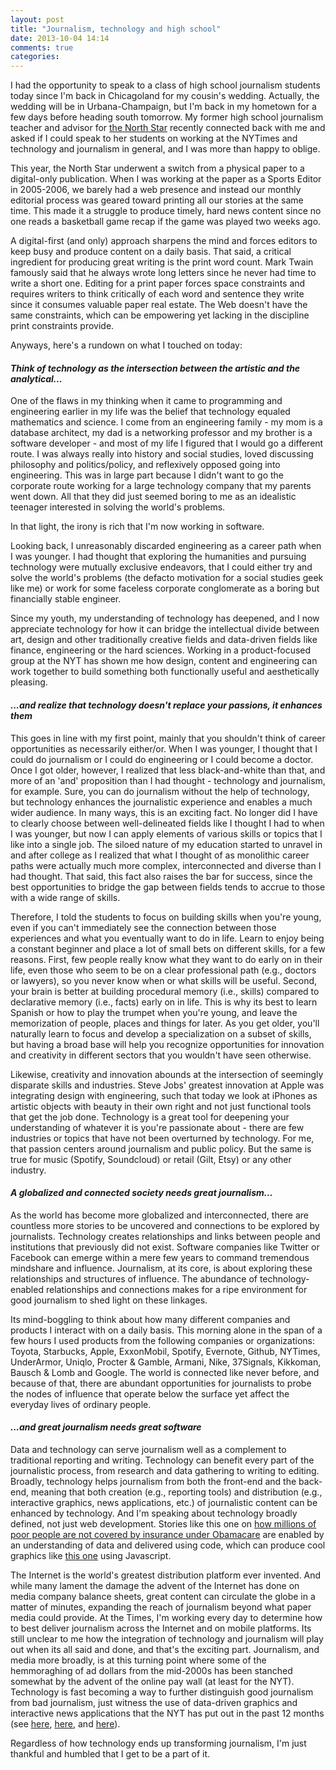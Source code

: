 ```yaml
---
layout: post
title: "Journalism, technology and high school"
date: 2013-10-04 14:14
comments: true
categories: 
---
```

I had the opportunity to speak to a class of high school journalism students today since I'm back in Chicagoland for my cousin's wedding. Actually, the wedding will be in Urbana-Champaign, but I'm back in my hometown for a few days before heading south tomorrow. My former high school journalism teacher and advisor for <a href="http://nnhsnorthstar.com/" target="_blank">the North Star</a> recently connected back with me and asked if I could speak to her students on working at the NYTimes and technology and journalism in general, and I was more than happy to oblige.

<!--more-->

This year, the North Star underwent a switch from a physical paper to a digital-only publication. When I was working at the paper as a Sports Editor in 2005-2006, we barely had a web presence and instead our monthly editorial process was geared toward printing all our stories at the same time. This made it a struggle to produce timely, hard news content since no one reads a basketball game recap if the game was played two weeks ago. 

A digital-first (and only) approach sharpens the mind and forces editors to keep busy and produce content on a daily basis. That said, a critical ingredient for producing great writing is the print word count. Mark Twain famously said that he always wrote long letters since he never had time to write a short one. Editing for a print paper forces space constraints and requires writers to think critically of each word and sentence they write since it consumes valuable paper real estate. The Web doesn't have the same constraints, which can be empowering yet lacking in the discipline print constraints provide.

Anyways, here's a rundown on what I touched on today:

#### *Think of technology as the intersection between the artistic and the analytical...*

One of the flaws in my thinking when it came to programming and engineering earlier in my life was the belief that technology equaled mathematics and science. I come from an engineering family - my mom is a database architect, my dad is a networking professor and my brother is a software developer - and most of my life I figured that I would go a different route. I was always really into history and social studies, loved discussing philosophy and politics/policy, and reflexively opposed going into engineering. This was in large part because I didn't want to go the corporate route working for a large technology company that my parents went down. All that they did just seemed boring to me as an idealistic teenager interested in solving the world's problems.

In that light, the irony is rich that I'm now working in software. 

Looking back, I unreasonably discarded engineering as a career path when I was younger. I had thought that exploring the humanities and pursuing technology were mutually exclusive endeavors, that I could either try and solve the world's problems (the defacto motivation for a social studies geek like me) or work for some faceless corporate conglomerate as a boring but financially stable engineer. 

Since my youth, my understanding of technology has deepened, and I now appreciate technology for how it can bridge the intellectual divide between art, design and other traditionally creative fields and data-driven fields like finance, engineering or the hard sciences. Working in a product-focused group at the NYT has shown me how design, content and engineering can work together to build something both functionally useful and aesthetically pleasing.

#### *...and realize that technology doesn't replace your passions, it enhances them*

This goes in line with my first point, mainly that you shouldn't think of career opportunities as necessarily either/or. When I was younger, I thought that I could do journalism or I could do engineering or I could become a doctor. Once I got older, however, I realized that less black-and-white than that, and more of an 'and' proposition than I had thought - technology and journalism, for example. Sure, you can do journalism without the help of technology, but technology enhances the journalistic experience and enables a much wider audience. In many ways, this is an exciting fact. No longer did I have to clearly choose between well-delineated fields like I thought I had to when I was younger, but now I can apply elements of various skills or topics that I like into a single job. The siloed nature of my education started to unravel in and after college as I realized that what I thought of as monolithic career paths were actually much more complex, interconnected and diverse than I had thought. That said, this fact also raises the bar for success, since the best opportunities to bridge the gap between fields tends to accrue to those with a wide range of skills.

Therefore, I told the students to focus on building skills when you're young, even if you can't immediately see the connection between those experiences and what you eventually want to do in life. Learn to enjoy being a constant beginner and place a lot of small bets on different skills, for a few reasons. First, few people really know what they want to do early on in their life, even those who seem to be on a clear professional path (e.g., doctors or lawyers), so you never know when or what skills will be useful. Second, your brain is better at building procedural memory (i.e., skills) compared to declarative memory (i.e., facts) early on in life. This is why its best to learn Spanish or how to play the trumpet when you're young, and leave the memorization of people, places and things for later. As you get older, you'll naturally learn to focus and develop a specialization on a subset of skills, but having a broad base will help you recognize opportunities for innovation and creativity in different sectors that you wouldn't have seen otherwise.

Likewise, creativity and innovation abounds at the intersection of seemingly disparate skills and industries. Steve Jobs' greatest innovation at Apple was integrating design with engineering, such that today we look at iPhones as artistic objects with beauty in their own right and not just functional tools that get the job done. Technology is a great tool for deepening your understanding of whatever it is you're passionate about - there are few industries or topics that have not been overturned by technology. For me, that passion centers around journalism and public policy. But the same is true for music (Spotify, Soundcloud) or retail (Gilt, Etsy) or any other industry.

#### *A globalized and connected society needs great journalism...*

As the world has become more globalized and interconnected, there are countless more stories to be uncovered and connections to be explored by journalists. Technology creates relationships and links between people and institutions that previously did not exist. Software companies like Twitter or Facebook can emerge within a mere few years to command tremendous mindshare and influence. Journalism, at its core, is about exploring these relationships and structures of influence. The abundance of technology-enabled relationships and connections makes for a ripe environment for good journalism to shed light on these linkages. 

Its mind-boggling to think about how many different companies and products I interact with on a daily basis. This morning alone in the span of a few hours I used products from the following companies or organizations: Toyota, Starbucks, Apple, ExxonMobil, Spotify, Evernote, Github, NYTimes, UnderArmor, Uniqlo, Procter & Gamble, Armani, Nike, 37Signals, Kikkoman, Bausch & Lomb and Google. The world is connected like never before, and because of that, there are abundant opportunities for journalists to probe the nodes of influence that operate below the surface yet affect the everyday lives of ordinary people.

#### *...and great journalism needs great software*

Data and technology can serve journalism well as a complement to traditional reporting and writing. Technology can benefit every part of the journalistic process, from research and data gathering to writing to editing. Broadly, technology helps journalism from both the front-end and the back-end, meaning that both creation (e.g., reporting tools) and distribution (e.g., interactive graphics, news applications, etc.) of journalistic content can be enhanced by technology. And I'm speaking about technology broadly defined, not just web development. Stories like this one on <a href="http://www.nytimes.com/2013/10/03/health/millions-of-poor-are-left-uncovered-by-health-law.html" target="_blank">how millions of poor people are not covered by insurance under Obamacare</a> are enabled by an understanding of data and delivered using code, which can produce cool graphics like <a href="http://www.nytimes.com/interactive/2013/10/02/us/uninsured-americans-map.html?ref=health" target="_blank">this one</a> using Javascript. 

The Internet is the world's greatest distribution platform ever invented. And while many lament the damage the advent of the Internet has done on media company balance sheets, great content can circulate the globe in a matter of minutes, expanding the reach of journalism beyond what paper media could provide. At the Times, I'm working every day to determine how to best deliver journalism across the Internet and on mobile platforms. Its still unclear to me how the integration of technology and journalism will  play out when its all said and done, and that's the exciting part. Journalism, and media more broadly, is at this turning point where some of the hemmoraghing of ad dollars from the mid-2000s has been stanched somewhat by the advent of the online pay wall (at least for the NYT). Technology is fast becoming a way to further distinguish good journalism from bad journalism, just witness the use of data-driven graphics and interactive news applications that the NYT has put out in the past 12 months (see <a href="http://www.nytimes.com/newsgraphics/2013/09/13/fashion-week-editors-picks/?ref=fashion" target="_blank">here</a>, <a href="http://www.nytimes.com/newsgraphics/2013/08/18/reshaping-new-york/" target="_blank">here</a>, and <a href="http://www.nytimes.com/interactive/2013/07/01/us/firefighter-map.html" target="_blank">here</a>). 

Regardless of how technology ends up transforming journalism, I'm just thankful and humbled that I get to be a part of it.
